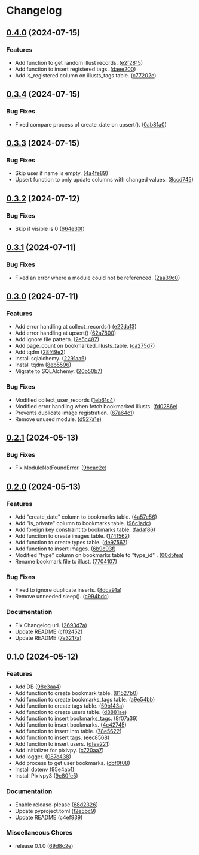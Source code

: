 # Changelog

## [0.4.0](https://github.com/ryohidaka/pixiv-sql/compare/v0.3.4...v0.4.0) (2024-07-15)


### Features

* Add function to get random illust records. ([e2f2815](https://github.com/ryohidaka/pixiv-sql/commit/e2f2815d6625b7d8982d1a5b6579444244803f95))
* Add function to insert registered tags. ([daee200](https://github.com/ryohidaka/pixiv-sql/commit/daee2005f32520852aaeb55787ff6a13dc3bc39e))
* Add is_registered column on illusts_tags table. ([c77202e](https://github.com/ryohidaka/pixiv-sql/commit/c77202e288a69e7ee8c0f7415c75ac45cdcbe9d5))

## [0.3.4](https://github.com/ryohidaka/pixiv-sql/compare/v0.3.3...v0.3.4) (2024-07-15)


### Bug Fixes

* Fixed compare process of create_date on upsert(). ([0ab81a0](https://github.com/ryohidaka/pixiv-sql/commit/0ab81a0115747209b7e19ee3b15412ef4a1700fd))

## [0.3.3](https://github.com/ryohidaka/pixiv-sql/compare/v0.3.2...v0.3.3) (2024-07-15)


### Bug Fixes

* Skip user if name is empty. ([4a4fe89](https://github.com/ryohidaka/pixiv-sql/commit/4a4fe8912296cad5f573fcab3860feb41c6e0f59))
* Upsert function to only update columns with changed values. ([8ccd745](https://github.com/ryohidaka/pixiv-sql/commit/8ccd745e4bd842b1514261322420438255a00cc4))

## [0.3.2](https://github.com/ryohidaka/pixiv-sql/compare/v0.3.1...v0.3.2) (2024-07-12)


### Bug Fixes

* Skip if visible is 0 ([664e30f](https://github.com/ryohidaka/pixiv-sql/commit/664e30fe768d6879e21bc69a8176eaf56dfb9aba))

## [0.3.1](https://github.com/ryohidaka/pixiv-sql/compare/v0.3.0...v0.3.1) (2024-07-11)


### Bug Fixes

* Fixed an error where a module could not be referenced. ([2aa39c0](https://github.com/ryohidaka/pixiv-sql/commit/2aa39c0f59412ec73283941d3bd312ae5fddc5ee))

## [0.3.0](https://github.com/ryohidaka/pixiv-sql/compare/v0.2.1...v0.3.0) (2024-07-11)


### Features

* Add error handling at collect_records() ([e22da13](https://github.com/ryohidaka/pixiv-sql/commit/e22da13133d76fe90d532b27343c0dc70a516346))
* Add error handling at upsert() ([62a7800](https://github.com/ryohidaka/pixiv-sql/commit/62a780090062246c4967bb8c2454edb9237ad2ca))
* Add ignore file pattern. ([2e5c487](https://github.com/ryohidaka/pixiv-sql/commit/2e5c487983c56438033ecad68fcefed227aaef70))
* Add page_count on bookmarked_illusts_table. ([ca275d7](https://github.com/ryohidaka/pixiv-sql/commit/ca275d7ca40770457da4002b047e5c29c620d358))
* Add tqdm ([28f49e2](https://github.com/ryohidaka/pixiv-sql/commit/28f49e2becedcdb7dac14a5118b1433549fd894e))
* Install sqlalchemy. ([2291aa6](https://github.com/ryohidaka/pixiv-sql/commit/2291aa6ff411a800761e9b3f7b6c8202ebe43de3))
* Install tqdm ([8eb5596](https://github.com/ryohidaka/pixiv-sql/commit/8eb5596804a7b4384df0521562083858886732ed))
* Migrate to SQLAlchemy. ([20b50b7](https://github.com/ryohidaka/pixiv-sql/commit/20b50b7a9ec6d1223f00a380694179058649a431))


### Bug Fixes

* Modified collect_user_records ([1eb61c4](https://github.com/ryohidaka/pixiv-sql/commit/1eb61c46a69667777c144af9b6df6327e17100eb))
* Modified error handling when fetch bookmarked illusts. ([fd0286e](https://github.com/ryohidaka/pixiv-sql/commit/fd0286e80078b19f68f50f521042542fedea97cc))
* Prevents duplicate image registration. ([67a64c1](https://github.com/ryohidaka/pixiv-sql/commit/67a64c10bb7c430589bf40d255225cafecb77cea))
* Remove unused module. ([d927a1e](https://github.com/ryohidaka/pixiv-sql/commit/d927a1ef59f856813b9ed4a85bb22f1589772cb6))

## [0.2.1](https://github.com/ryohidaka/pixiv-sql/compare/v0.2.0...v0.2.1) (2024-05-13)


### Bug Fixes

* Fix ModuleNotFoundError. ([9bcac2e](https://github.com/ryohidaka/pixiv-sql/commit/9bcac2ecd27485d475a56aebadf5b3eb11377bd1))

## [0.2.0](https://github.com/ryohidaka/pixiv-sql/compare/v0.1.0...v0.2.0) (2024-05-13)


### Features

* Add "create_date" column to bookmarks table. ([4a57e56](https://github.com/ryohidaka/pixiv-sql/commit/4a57e5603a5dea6d344d4591e32d18bc5de50632))
* Add "is_private" column to bookmarks table. ([96c1adc](https://github.com/ryohidaka/pixiv-sql/commit/96c1adc9928018454b97c42f1bf21ed5d8d97572))
* Add foreign key constraint to bookmarks table. ([fadaf86](https://github.com/ryohidaka/pixiv-sql/commit/fadaf86af184857a27394d05462af5d7bf36b116))
* Add function to create images table. ([1741562](https://github.com/ryohidaka/pixiv-sql/commit/1741562c5ec901c731216fa6a8ee8be74c79fd9c))
* Add function to create types table. ([de97567](https://github.com/ryohidaka/pixiv-sql/commit/de97567ec61ee199d8cdad5ce8409ea39180d163))
* Add function to insert images. ([6b9c93f](https://github.com/ryohidaka/pixiv-sql/commit/6b9c93f589d1faad2b457694332ae3caa91af8ce))
* Modified "type" column on bookmarks table to "type_id" . ([00d5fea](https://github.com/ryohidaka/pixiv-sql/commit/00d5feab0fa375b1ff4ee4b681fa76d59986f881))
* Rename bookmark file to illust. ([7704107](https://github.com/ryohidaka/pixiv-sql/commit/77041072d3ae6db7592e8379f8e1d0b009fc3f89))


### Bug Fixes

* Fixed to ignore duplicate inserts. ([8dca91a](https://github.com/ryohidaka/pixiv-sql/commit/8dca91a6e1449357d191e4650cae7ebc8fa61bc1))
* Remove unneeded sleep(). ([c994bdc](https://github.com/ryohidaka/pixiv-sql/commit/c994bdc4aae92c4d22d99ff7516e800d56cd0517))


### Documentation

* Fix Changelog url. ([2693d7a](https://github.com/ryohidaka/pixiv-sql/commit/2693d7a77e2379e32f94429c9fae45012de5f4d1))
* Update README ([cf02452](https://github.com/ryohidaka/pixiv-sql/commit/cf02452eb6a2c0a45ef9fefa7aa43661932b1fb0))
* Update README ([7e3217a](https://github.com/ryohidaka/pixiv-sql/commit/7e3217a53fc8c4e0298348f65a00e64eace5cb36))

## 0.1.0 (2024-05-12)


### Features

* Add DB ([98e3aa4](https://github.com/ryohidaka/pixiv-sql/commit/98e3aa4415b152c16549fa62e08df659ab3e22fe))
* Add function to create bookmark table. ([81527b0](https://github.com/ryohidaka/pixiv-sql/commit/81527b0a554023c8dc5cded185af11e6211f35ae))
* Add function to create bookmarks_tags table. ([a9e54bb](https://github.com/ryohidaka/pixiv-sql/commit/a9e54bbdd9c194bb32e6307ccd0df81641c6b144))
* Add function to create tags table. ([59b143a](https://github.com/ryohidaka/pixiv-sql/commit/59b143a057bd36a106f79e74e1d58f7104f46205))
* Add function to create users table. ([d8881ae](https://github.com/ryohidaka/pixiv-sql/commit/d8881aeb2302e86d469079d979c07efc7c34a0c4))
* Add function to insert bookmarks_tags. ([8f07a39](https://github.com/ryohidaka/pixiv-sql/commit/8f07a39e0bcd61cf635f374eb9304be2adeffec0))
* Add function to insert bookmarks. ([4c42745](https://github.com/ryohidaka/pixiv-sql/commit/4c427451abb231a7b880f82a3d92c281b8d45a00))
* Add function to insert into table. ([78e5622](https://github.com/ryohidaka/pixiv-sql/commit/78e562292820d147ee443e5f01ac87c24916dd68))
* Add function to insert tags. ([eec8568](https://github.com/ryohidaka/pixiv-sql/commit/eec8568d545cbc430149384fd92e7373248975e1))
* Add function to insert users. ([dfea221](https://github.com/ryohidaka/pixiv-sql/commit/dfea22192915c77f631a3e87d8f64e9b87049b26))
* Add initializer for pixivpy. ([c720aa7](https://github.com/ryohidaka/pixiv-sql/commit/c720aa7e65bbd26c67ff7d3914b1e2f77b33b8e3))
* Add logger. ([087c438](https://github.com/ryohidaka/pixiv-sql/commit/087c43822dc9d57308802c6e931e75779efdc583))
* Add process to get user bookmarks. ([cbf0f08](https://github.com/ryohidaka/pixiv-sql/commit/cbf0f0834702829e2d3c03f388c26fd0a033d86f))
* Install dotenv ([95e4ab1](https://github.com/ryohidaka/pixiv-sql/commit/95e4ab1f31b0b6fc53feeb5f5995119282169eaa))
* Install Pixivpy3 ([9c80fe5](https://github.com/ryohidaka/pixiv-sql/commit/9c80fe51b7a7ae66f3976448ac3073c00669e295))


### Documentation

* Enable release-please ([68d2326](https://github.com/ryohidaka/pixiv-sql/commit/68d2326fe603507ee83811a4856e60769c8c961f))
* Update pyproject.toml ([f2e5bc9](https://github.com/ryohidaka/pixiv-sql/commit/f2e5bc950117612e2915f9eda08d777ffdc4ad39))
* Update README ([c4ef939](https://github.com/ryohidaka/pixiv-sql/commit/c4ef939081b335125eb3a247683cde1d8c4e1d15))


### Miscellaneous Chores

* release 0.1.0 ([69d8c2e](https://github.com/ryohidaka/pixiv-sql/commit/69d8c2eb68920b5c6cfe67b4d488c2aa6d1f87d6))
